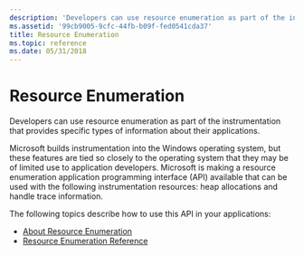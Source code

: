 ```yaml
---
description: 'Developers can use resource enumeration as part of the instrumentation that provides specific types of information about their applications.Microsoft builds instrumentation into the Windows operating system, but these features are tied so closely to the operating system that they may be of limited use to application developers. Microsoft is making a resource enumeration application programming interface (API) available that can be used with the following instrumentation resources: heap allocations and handle trace information.The following topics describe how to use this API in your applications:About Resource EnumerationResource Enumeration Reference'
ms.assetid: '99cb9005-9cfc-44fb-b09f-fed0541cda37'
title: Resource Enumeration
ms.topic: reference
ms.date: 05/31/2018
---
```


# Resource Enumeration

Developers can use resource enumeration as part of the instrumentation that provides specific types of information about their applications.

Microsoft builds instrumentation into the Windows operating system, but these features are tied so closely to the operating system that they may be of limited use to application developers. Microsoft is making a resource enumeration application programming interface (API) available that can be used with the following instrumentation resources: heap allocations and handle trace information.

The following topics describe how to use this API in your applications:

-   [About Resource Enumeration](about-resource-enumeration.md)
-   [Resource Enumeration Reference](resource-enumeration-reference.md)

 

 



